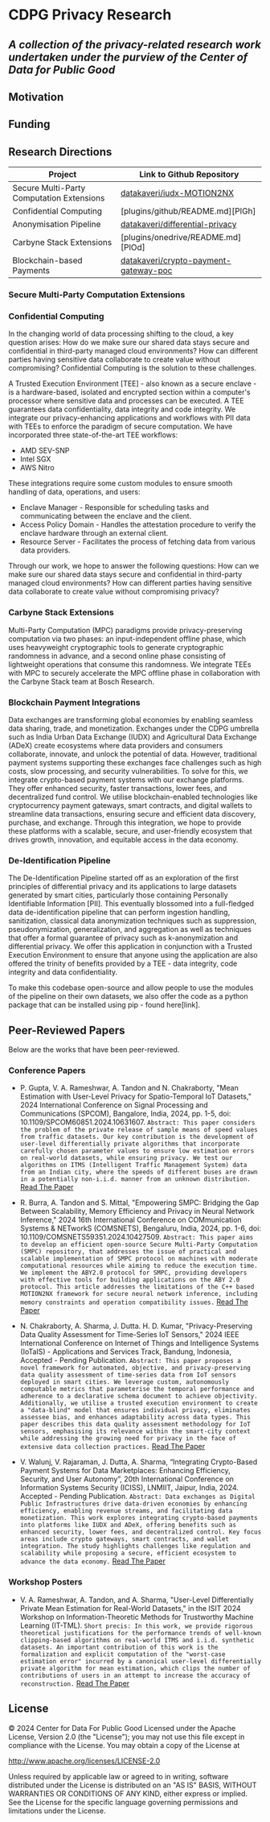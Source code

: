 # CDPG Privacy Research
## _A collection of the privacy-related research work undertaken under the purview of the Center of Data for Public Good_

## Motivation

## Funding

## Research Directions
| Project | Link to Github Repository |
| ------ | ------ |
| Secure Multi-Party Computation Extensions| [datakaveri/iudx-MOTION2NX][smpc] |
| Confidential Computing | [plugins/github/README.md][PlGh] |
| Anonymisation Pipeline | [datakaveri/differential-privacy][anonpipe] |
| Carbyne Stack Extensions | [plugins/onedrive/README.md][PlOd] |
| Blockchain-based Payments | [datakaveri/crypto-payment-gateway-poc][blockchain] |

### Secure Multi-Party Computation Extensions

### Confidential Computing
In the changing world of data processing shifting to the cloud, a key question arises: How do we make sure our shared data stays secure and confidential in third-party managed cloud environments? How can different parties having sensitive data collaborate to create value without compromising?
Confidential Computing is the solution to these challenges. 

A Trusted Execution Environment [TEE] - also known as a secure enclave - is a hardware-based, isolated and encrypted section within a computer's processor where sensitive data and processes can be executed. A TEE guarantees data confidentiality, data integrity and code integrity.
We integrate our privacy-enhancing applications and workflows with PII data with TEEs to enforce the paradigm of secure computation. We have incorporated three state-of-the-art TEE workflows:
* AMD SEV-SNP
* Intel SGX
* AWS Nitro 

These integrations require some custom modules to ensure smooth handling of data, operations, and users:
* Enclave Manager - Responsible for scheduling tasks and communicating between the enclave and the client. 
* Access Policy Domain - Handles the attestation procedure to verify the enclave hardware through an external client. 
* Resource Server - Facilitates the process of fetching data from various data providers.

Through our work, we hope to answer the following questions:
How can we make sure our shared data stays secure and confidential in third-party managed cloud environments?
How can different parties having sensitive data collaborate to create value without compromising privacy?

### Carbyne Stack Extensions
Multi-Party Computation (MPC) paradigms provide privacy-preserving computation via two phases: an input-independent offline phase, which uses heavyweight cryptographic tools to generate cryptographic randomness in advance, and a second online phase consisting of lightweight operations that consume this randomness. We integrate TEEs with MPC to securely accelerate the MPC offline phase in collaboration with the Carbyne Stack team at Bosch Research. 

### Blockchain Payment Integrations
Data exchanges are transforming global economies by enabling seamless data sharing, trade, and monetization. Exchanges under the CDPG umbrella such as India Urban Data Exchange (IUDX) and Agricultural Data Exchange (ADeX) create ecosystems where data providers and consumers collaborate, innovate, and unlock the potential of data.
However, traditional payment systems supporting these exchanges face challenges such as high costs, slow processing, and security vulnerabilities. To solve for this, we integrate crypto-based payment systems with our exchange platforms. They offer enhanced security, faster transactions, lower fees, and decentralized fund control. We utilise blockchain-enabled technologies like cryptocurrency payment gateways, smart contracts, and digital wallets to streamline data transactions, ensuring secure and efficient data discovery, purchase, and exchange.
Through this integration, we hope to provide these platforms with a scalable, secure, and user-friendly ecosystem that drives growth, innovation, and equitable access in the data economy.

### De-Identification Pipeline
The De-Identification Pipeline started off as an exploration of the first principles of differential privacy and its applications to large datasets generated by smart cities, particularly those containing Personally Identifiable Information [PII]. This eventually blossomed into a full-fledged data de-identification pipeline that can perform ingestion handling, sanitization, classical data anonymization techniques such as suppression, pseudonymization, generalization, and aggregation as well as techniques that offer a formal guarantee of privacy such as k-anonymization and differential privacy.
We offer this application in conjunction with a Trusted Execution Environment to ensure that anyone using the application are also offered the trinity of benefits provided by a TEE - data integrity, code integrity and data confidentiality.

To make this codebase open-source and allow people to use the modules of the pipeline on their own datasets, we also offer the code as a python package that can be installed using pip - found here[link].

## Peer-Reviewed Papers

Below are the works that have been peer-reviewed.
### Conference Papers

* P. Gupta, V. A. Rameshwar, A. Tandon and N. Chakraborty, "Mean Estimation with User-Level Privacy for Spatio-Temporal IoT Datasets," 2024 International Conference on Signal Processing and Communications (SPCOM), Bangalore, India, 2024, pp. 1-5, doi: 10.1109/SPCOM60851.2024.10631607.
```Abstract: This paper considers the problem of the private release of sample means of speed values from traffic datasets. Our key contribution is the development of user-level differentially private algorithms that incorporate carefully chosen parameter values to ensure low estimation errors on real-world datasets, while ensuring privacy. We test our algorithms on ITMS (Intelligent Traffic Management System) data from an Indian city, where the speeds of different buses are drawn in a potentially non-i.i.d. manner from an unknown distribution.```
[Read The Paper][gupta_et_al]

* R. Burra, A. Tandon and S. Mittal, "Empowering SMPC: Bridging the Gap Between Scalability, Memory Efficiency and Privacy in Neural Network Inference," 2024 16th International Conference on COMmunication Systems & NETworkS (COMSNETS), Bengaluru, India, 2024, pp. 1-6, doi: 10.1109/COMSNETS59351.2024.10427509.
```Abstract: This paper aims to develop an efficient open-source Secure Multi-Party Computation (SMPC) repository, that addresses the issue of practical and scalable implementation of SMPC protocol on machines with moderate computational resources while aiming to reduce the execution time. We implement the ABY2.0 protocol for SMPC, providing developers with effective tools for building applications on the ABY 2.0 protocol. This article addresses the limitations of the C++ based MOTION2NX framework for secure neural network inference, including memory constraints and operation compatibility issues.```
[Read The Paper][burra_et_al]

* N. Chakraborty, A. Sharma, J. Dutta. H. D. Kumar, "Privacy-Preserving Data Quality Assessment for Time-Series IoT Sensors," 2024 IEEE International Conference on Internet of Things and Intelligence Systems (IoTaIS) - Applications and Services Track, Bandung, Indonesia, Accepted - Pending Publication.
```Abstract: This paper proposes a novel framework for automated, objective, and privacy-preserving data quality assessment of time-series data from IoT sensors deployed in smart cities. We leverage custom, autonomously computable metrics that parameterise the temporal performance and adherence to a declarative schema document to achieve objectivity. Additionally, we utilise a trusted execution environment to create a "data-blind" model that ensures individual privacy, eliminates assessee bias, and enhances adaptability across data types. This paper describes this data quality assessment methodology for IoT sensors, emphasising its relevance within the smart-city context while addressing the growing need for privacy in the face of extensive data collection practices.```
[Read The Paper][chakraborty_et_al]

* V. Walunj, V. Rajaraman, J. Dutta, A. Sharma, “Integrating Crypto-Based Payment Systems for Data Marketplaces: Enhancing Efficiency, Security, and User Autonomy”, 20th International Conference on Information Systems Security (ICISS), LNMIIT, Jaipur, India, 2024. Accepted - Pending Publication.
```Abstract: Data exchanges as Digital Public Infrastructures drive data-driven economies by enhancing efficiency, enabling revenue streams, and facilitating data monetization. This work explores integrating crypto-based payments into platforms like IUDX and ADeX, offering benefits such as enhanced security, lower fees, and decentralized control. Key focus areas include crypto gateways, smart contracts, and wallet integration. The study highlights challenges like regulation and scalability while proposing a secure, efficient ecosystem to advance the data economy.```
[Read The Paper][walunj_et_al]

### Workshop Posters

* V. A. Rameshwar, A. Tandon, and A. Sharma, "User-Level Differentially Private Mean Estimation for Real-World Datasets," in the ISIT 2024 Workshop on Information-Theoretic Methods for Trustworthy Machine Learning (IT-TML). ```Short precis: In this work, we provide rigorous theoretical justifications for the performance trends of well-known clipping-based algorithms on real-world ITMS and i.i.d. synthetic datasets. An important contribution of this work is the formalization and explicit computation of the "worst-case estimation error" incurred by a canonical user-level differentially private algorithm for mean estimation, which clips the number of contributions of users in an attempt to increase the accuracy of reconstruction.```
[Read The Paper][rameshwar_et_al]

## License

&copy; 2024 Center for Data For Public Good
Licensed under the Apache License, Version 2.0 (the "License"); you may not use this file except in compliance with the License. You may obtain a copy of the License at

http://www.apache.org/licenses/LICENSE-2.0

Unless required by applicable law or agreed to in writing, software distributed under the License is distributed on an "AS IS" BASIS, WITHOUT WARRANTIES OR CONDITIONS OF ANY KIND, either express or implied. See the License for the specific language governing permissions and limitations under the License.


[//]: # (These are reference links used in the body of this note and get stripped out when the markdown processor does its job. There is no need to format nicely because it shouldn't be seen. Thanks SO - http://stackoverflow.com/questions/4823468/store-comments-in-markdown-syntax)

   [SMPC]: https://github.com/datakaveri/iudx-MOTION2NX
   [AnonPipe]: <https://github.com/datakaveri/differential-privacy>
   [blockchain]: <https://github.com/datakaveri/crypto-payment-gateway-poc>
   
   
   [burra_et_al]: https://github.com/datakaveri/privacy-research/blob/298c970a61455829a3bf0b5e4ff5f3759aa25e4e/files/COMSNET24_burra_et_al.pdf
   [chakraborty_et_al]: https://github.com/datakaveri/privacy-research/blob/298c970a61455829a3bf0b5e4ff5f3759aa25e4e/files/IOTAIS24_chakraborty_et_al.pdf
   [walunj_et_al]: https://github.com/datakaveri/privacy-research/blob/298c970a61455829a3bf0b5e4ff5f3759aa25e4e/files/ICISS24_walunj_et_al.pdf
   [gupta_et_al]: https://github.com/datakaveri/privacy-research/blob/298c970a61455829a3bf0b5e4ff5f3759aa25e4e/files/SPCOM24_gupta_et_al.pdf
   [rameshwar_et_al]: https://github.com/datakaveri/privacy-research/blob/298c970a61455829a3bf0b5e4ff5f3759aa25e4e/files/ISIT24-ITML_rameshwar_et_al.pdf
   
   
